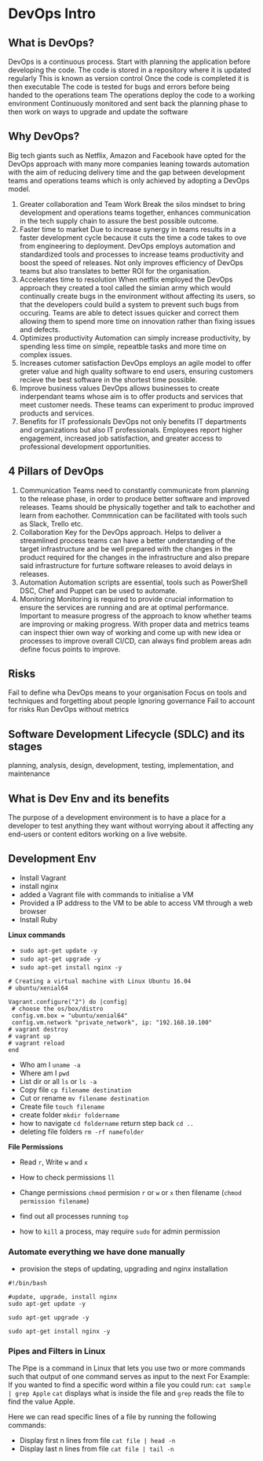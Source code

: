 # DevOps Intro
## What is DevOps?
DevOps is a continuous process.
Start with planning the application before developing the code.
The code is stored in a repository where it is updated regularly
This is known as version control
Once the code is completed it is then executable
The code is tested for bugs and errors before being handed to the operations team
The operations deploy the code to a working environment
Continuously monitored and sent back the planning phase to then work on ways
to upgrade and update the software

## Why DevOps?
Big tech giants such as Netflix, Amazon and Facebook have opted for the DevOps approach with many more companies leaning towards automation with the aim of reducing delivery time and the gap between development teams and operations teams which is only achieved by adopting a DevOps model.

1. Greater collaboration and Team Work
Break the silos mindset to bring development and operations teams together, enhances communication in the tech supply chain to assure the best possible outcome.
2. Faster time to market
Due to increase synergy in teams results in a faster development cycle because it cuts the time a code takes to ove from engineering to deployment. DevOps employs automation and standardized tools and processes to increase teams productivity and boost the speed of releases. Not only improves efficiency of DevOps teams but also translates to better ROI for the organisation.
3. Accelerates time to resolution
When netflix employed the DevOps approach they created a tool called the simian army which would continually create bugs in the environment without affecting its users, so that the developers could build a system to prevent such bugs from occuring. 
Teams are able to detect issues quicker and correct them allowing them to spend more time on innovation rather than fixing issues and defects.
4. Optimizes productivity
Automation can simply increase productivity, by spending less time on simple, repeatble tasks and more time on complex issues.
5. Increases cutomer satisfaction
DevOps employs an agile model to offer greter value and high quality software to end users, ensuring customers recieve the best software in the shortest time possible. 
6. Improve business values
DevOps allows businesses to create inderpendant teams whose aim is to offer products and services that meet customer needs. These teams can experiment to produc improved products and services.
7. Benefits for IT professionals
DevOps not only benefits IT departments and organizations but also IT professionals. Employees report higher engagement, increased job satisfaction, and greater access to professional development opportunities.

## 4 Pillars of DevOps
1. Communication 
Teams need to constantly communicate from planning to the release phase, in order to produce better software and improved releases. Teams should be physically together and talk to eachother and learn from eachother. Commnication can be facilitated with tools such as Slack, Trello etc. 
2. Collaboration
Key for the DevOps approach. Helps to deliver a streamlined process teams can have a better understanding of the target infrastructure and be well prepared with the changes in the product required for the changes in the infrastructure and also prepare said infrastructure for furture software releases to avoid delays in releases.
3. Automation
Automation scripts are essential, tools such as PowerShell DSC, Chef and Puppet can be used to automate. 
4. Monitoring
Monitoring is required to provide crucial information to ensure the services are running and are at optimal performance. Important to measure progress of the approach to know whether teams are improving or making progress. With proper data and metrics teams can inspect thier own way of working and come up with new idea or processes to improve overall CI/CD, can always find problem areas adn define focus points to improve. 

## Risks
Fail to define wha DevOps means to your organisation
Focus on tools and techniques and forgetting about people
Ignoring governance 
Fail to account for risks
Run DevOps without metrics

## Software Development Lifecycle (SDLC) and its stages
planning, analysis, design, development, testing, implementation, and maintenance

## What is Dev Env and its benefits
The purpose of a development environment is to have a place for a developer to test anything they want without worrying about it affecting any end-users or content editors working on a live website.

## Development Env

- Install Vagrant
- install nginx
- added a Vagrant file with commands to initialise a VM
- Provided a IP address to the VM to be able to access VM through a web browser
- Install Ruby

**Linux commands**
- `sudo apt-get update -y`
- `sudo apt-get upgrade -y`
- `sudo apt-get install nginx -y`
```
# Creating a virtual machine with Linux Ubuntu 16.04
# ubuntu/xenial64

Vagrant.configure("2") do |config|
 # choose the os/box/distro
 config.vm.box = "ubuntu/xenial64"
 config.vm.network "private_network", ip: "192.168.10.100"
# vagrant destroy
# vagrant up
# vagrant reload
end
```
- Who am I `uname -a`
- Where am I `pwd` 
- List dir or all `ls` or `ls -a`
- Copy file `cp filename destination`
- Cut or rename `mv filename destination`
- Create file `touch filename`
- create folder `mkdir foldername`
- how to navigate `cd foldername` return step back `cd .. `
- deleting file folders `rm -rf namefolder`

**File Permissions**
- Read `r`, Write `w` and `x`
- How to check permissions `ll`
- Change permissions `chmod` permision `r` or `w` or `x` then filename (`chmod permission filename`)

- find out all processes running `top`
- how to `kill` a process, may require `sudo` for admin permission

### Automate everything we have done manually
- provision the steps of updating, upgrading and nginx installation
```
#!/bin/bash

#update, upgrade, install nginx
sudo apt-get update -y

sudo apt-get upgrade -y

sudo apt-get install nginx -y

```

### Pipes and Filters in Linux
The Pipe is a command in Linux that lets you use two or more commands such that output of one command serves as input to the next
For Example:
If you wanted to find a specific word within a file you could run:
`cat sample | grep Apple`
`cat` displays what is inside the file and `grep` reads the file to find the value Apple. 

Here we can read specific lines of a file by running the following commands:
- Display first n lines from file `cat file | head -n` 
- Display last n lines from file `cat file | tail -n`
